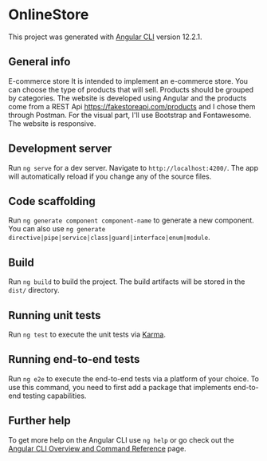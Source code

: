 # OnlineStore

This project was generated with [Angular CLI](https://github.com/angular/angular-cli) version 12.2.1.

## General info

E-commerce store
It is intended to implement an e-commerce store. You can choose the type of products that will sell. Products should be grouped by categories.
The website is developed using Angular and the products come from a REST Api https://fakestoreapi.com/products and I chose them through Postman. 
For the visual part, I'll use Bootstrap and Fontawesome. The website is responsive.


 

## Development server

Run `ng serve` for a dev server. Navigate to `http://localhost:4200/`. The app will automatically reload if you change any of the source files.

## Code scaffolding

Run `ng generate component component-name` to generate a new component. You can also use `ng generate directive|pipe|service|class|guard|interface|enum|module`.

## Build

Run `ng build` to build the project. The build artifacts will be stored in the `dist/` directory.

## Running unit tests

Run `ng test` to execute the unit tests via [Karma](https://karma-runner.github.io).

## Running end-to-end tests

Run `ng e2e` to execute the end-to-end tests via a platform of your choice. To use this command, you need to first add a package that implements end-to-end testing capabilities.

## Further help

To get more help on the Angular CLI use `ng help` or go check out the [Angular CLI Overview and Command Reference](https://angular.io/cli) page.
